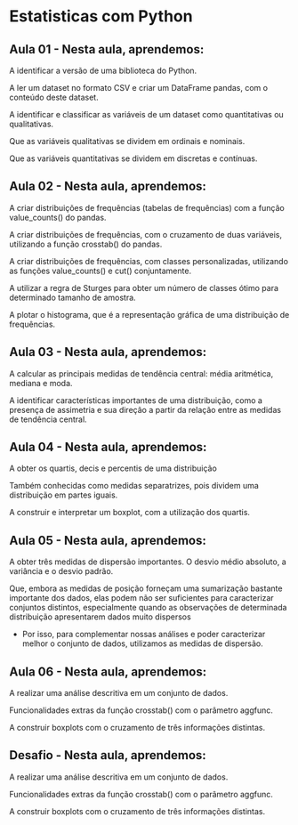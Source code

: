 # Estatisticas com Python

## Aula 01 - Nesta aula, aprendemos:

A identificar a versão de uma biblioteca do Python.

A ler um dataset no formato CSV e criar um DataFrame pandas, com o conteúdo deste dataset.

A identificar e classificar as variáveis de um dataset como quantitativas ou qualitativas.

Que as variáveis qualitativas se dividem em ordinais e nominais.

Que as variáveis quantitativas se dividem em discretas e contínuas.

## Aula 02 - Nesta aula, aprendemos:

A criar distribuições de frequências (tabelas de frequências) com a função value_counts() do pandas.

A criar distribuições de frequências, com o cruzamento de duas variáveis, utilizando a função crosstab() do pandas.

A criar distribuições de frequências, com classes personalizadas, utilizando as funções value_counts() e cut() conjuntamente.

A utilizar a regra de Sturges para obter um número de classes ótimo para determinado tamanho de amostra.

A plotar o histograma, que é a representação gráfica de uma distribuição de frequências.

## Aula 03 - Nesta aula, aprendemos:

A calcular as principais medidas de tendência central: média aritmética, mediana e moda.

A identificar características importantes de uma distribuição, como a presença de assimetria e sua direção a partir da relação entre as medidas de tendência central.

## Aula 04 - Nesta aula, aprendemos:

A obter os quartis, decis e percentis de uma distribuição

Também conhecidas como medidas separatrizes, pois dividem uma distribuição em partes iguais.

A construir e interpretar um boxplot, com a utilização dos quartis.

## Aula 05 - Nesta aula, aprendemos:

A obter três medidas de dispersão importantes. O desvio médio absoluto, a variância e o desvio padrão.

Que, embora as medidas de posição forneçam uma sumarização bastante importante dos dados, elas podem não ser suficientes para caracterizar conjuntos distintos, especialmente quando as observações de determinada distribuição apresentarem dados muito dispersos
- Por isso, para complementar nossas análises e poder caracterizar melhor o conjunto de dados, utilizamos as medidas de dispersão.

## Aula 06 - Nesta aula, aprendemos:

A realizar uma análise descritiva em um conjunto de dados.

Funcionalidades extras da função crosstab() com o parâmetro aggfunc.

A construir boxplots com o cruzamento de três informações distintas.

## Desafio - Nesta aula, aprendemos:

A realizar uma análise descritiva em um conjunto de dados.

Funcionalidades extras da função crosstab() com o parâmetro aggfunc.

A construir boxplots com o cruzamento de três informações distintas.
